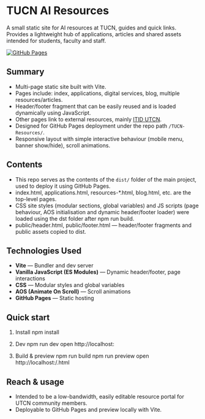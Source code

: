 # TUCN AI Resources
A small static site for AI resources at TUCN, guides and quick links. Provides a lightweight hub of applications, articles and shared assets intended for students, faculty and staff.


[![GitHub Pages](https://img.shields.io/badge/Deploy-GitHub%20Pages-blue)](https://sorigh.github.io/TUCN-Resources/)

## Summary
- Multi-page static site built with Vite.
- Pages include: index, applications, digital services, blog, multiple resources/articles.
- Header/footer fragment that can be easily reused and is loaded dynamically using JavaScript.
- Other pages link to external resources, mainly [ITID UTCN](https://itid.utcluj.ro/).
- Designed for GitHub Pages deployment under the repo path `/TUCN-Resources/`.
- Responsive layout with simple interactive behaviour (mobile menu, banner show/hide), scroll animations.

## Contents
- This repo serves as the contents of the `dist/` folder of the main project, used to deploy it using GitHub Pages.
- index.html, applications.html, resources-*.html, blog.html, etc. are the top-level pages.
- CSS site styles (modular sections, global variables) and JS scripts (page behaviour, AOS initialisation and dynamic header/footer loader) were loaded using the dst folder after npm run build.
- public/header.html, public/footer.html — header/footer fragments and public assets copied to dist.

## Technologies Used
- **Vite** — Bundler and dev server  
- **Vanilla JavaScript (ES Modules)** — Dynamic header/footer, page interactions  
- **CSS** — Modular styles and global variables  
- **AOS (Animate On Scroll)** — Scroll animations  
- **GitHub Pages** — Static hosting

## Quick start
1. Install
   npm install

2. Dev
   npm run dev
   open http://localhost:<port>

3. Build & preview
   npm run build
   npm run preview
   open http://localhost:<port>/<page>.html

## Reach & usage
- Intended to be a low-bandwidth, easily editable resource portal for UTCN community members.
- Deployable to GitHub Pages and preview locally with Vite.
